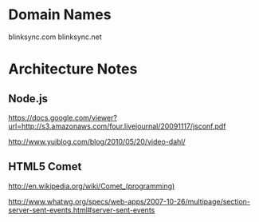 Domain Names
============

blinksync.com
blinksync.net


Architecture Notes
==================

Node.js
-------

https://docs.google.com/viewer?url=http://s3.amazonaws.com/four.livejournal/20091117/jsconf.pdf

http://www.yuiblog.com/blog/2010/05/20/video-dahl/

HTML5 Comet
-----------

http://en.wikipedia.org/wiki/Comet_(programming)

http://www.whatwg.org/specs/web-apps/2007-10-26/multipage/section-server-sent-events.html#server-sent-events